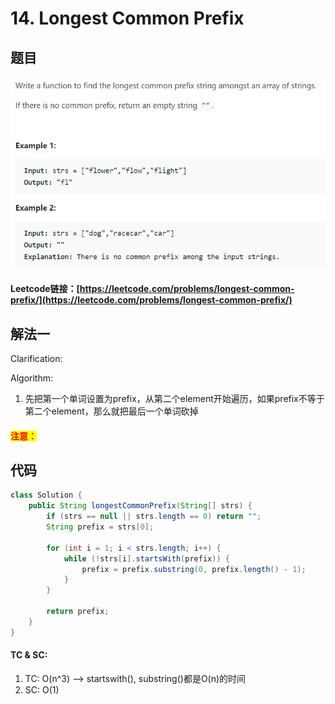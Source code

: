 # 14. Longest Common Prefix

## 题目

![](<../../.gitbook/assets/image (10) (1) (1) (2).png>)

#### Leetcode链接：[https://leetcode.com/problems/longest-common-prefix/](https://leetcode.com/problems/longest-common-prefix/)

## 解法一

Clarification:&#x20;

Algorithm:&#x20;

1. 先把第一个单词设置为prefix，从第二个element开始遍历，如果prefix不等于第二个element，那么就把最后一个单词砍掉

#### <mark style="color:red;">注意：</mark>

## 代码

```java
class Solution {
    public String longestCommonPrefix(String[] strs) {
        if (strs == null || strs.length == 0) return "";
        String prefix = strs[0];
        
        for (int i = 1; i < strs.length; i++) {
            while (!strs[i].startsWith(prefix)) {
                prefix = prefix.substring(0, prefix.length() - 1);
            }
        }
        
        return prefix;
    }
}
```

#### TC & SC:&#x20;

1. TC: O(n^3) --> startswith(), substring()都是O(n)的时间
2. SC: O(1)
